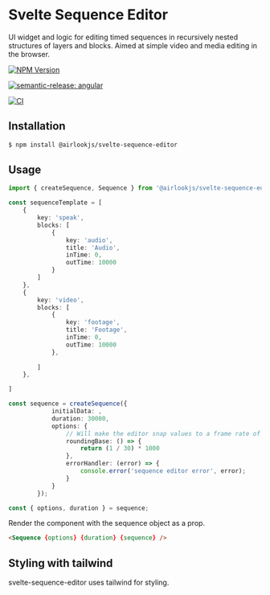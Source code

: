 



# Svelte Sequence Editor

UI widget and logic for editing timed sequences in recursively nested structures of layers and blocks. Aimed at simple video and media editing in the browser.

[![NPM Version](https://img.shields.io/npm/v/@airlookjs/svelte-sequence-editor.svg?style=flat-square&colorB=51C838)](https://www.npmjs.com/package/@airlookjs/svelte-sequence-editor)

[![semantic-release: angular](https://img.shields.io/badge/semantic--release-angular-e10079?logo=semantic-release)](https://github.com/semantic-release/semantic-release)

[![CI](https://github.com/airlookjs/svelte-sequence-editor/actions/workflows/ci.yml/badge.svg)](https://github.com/airlookjs/svelte-sequence-editor/actions/workflows/ci.yml)

## Installation

```bash
$ npm install @airlookjs/svelte-sequence-editor
```

## Usage

```typescript
import { createSequence, Sequence } from '@airlookjs/svelte-sequence-editor';

const sequenceTemplate = [
    {
		key: 'speak',
		blocks: [
			{
				key: 'audio',
                title: 'Audio',
				inTime: 0,
				outTime: 10000
			}
		]
	},
    {
		key: 'video',
		blocks: [
			{
				key: 'footage',
				title: 'Footage',
				inTime: 0,
				outTime: 10000
            },
				
		]
	},

]

const sequence = createSequence({
			initialData: ,
			duration: 30000,
			options: {
                // Will make the editor snap values to a frame rate of 30 fps
				roundingBase: () => {
					return (1 / 30) * 1000
				},
			    errorHandler: (error) => {
					console.error('sequence editor error', error);
				}
			}
		});

const { options, duration } = sequence;

```

Render the component with the sequence object as a prop.

```html
<Sequence {options} {duration} {sequence} />    
```


## Styling with tailwind
svelte-sequence-editor uses tailwind for styling.
